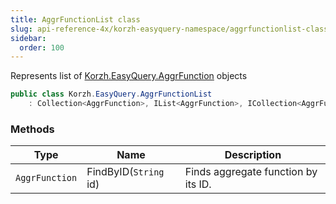 ```yaml
---
title: AggrFunctionList class
slug: api-reference-4x/korzh-easyquery-namespace/aggrfunctionlist-class
sidebar:
  order: 100
---
```


Represents list of [Korzh.EasyQuery.AggrFunction](///////////////easyquery/docs/api-reference-4x/korzh-easyquery-namespace/aggrfunction-class) objects
```csharp
public class Korzh.EasyQuery.AggrFunctionList
    : Collection<AggrFunction>, IList<AggrFunction>, ICollection<AggrFunction>, IEnumerable<AggrFunction>, IEnumerable, IList, ICollection, IReadOnlyList<AggrFunction>, IReadOnlyCollection<AggrFunction>

```

### Methods

| Type | Name | Description | 
| --- | --- | --- | 
| `AggrFunction` | FindByID(`String` id) | Finds aggregate function by its ID. |
